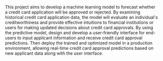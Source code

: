 
This project aims to develop a machine learning model to forecast whether a credit card application will be approved or rejected. 
By examining historical credit card application data, the model will evaluate an individual's creditworthiness and provide effective 
intuitions to financial institutions or users for making updated decisions about credit card approvals. By using the predictive model, 
design and develop a user-friendly interface for end-users to input applicant information and receive credit card approval predictions. 
Then deploy the trained and optimized model in a production environment, allowing real-time credit card approval predictions 
based on new applicant data along with the user interface.
